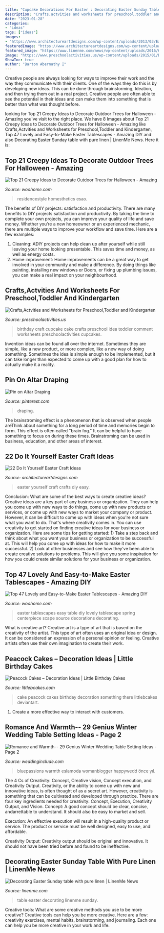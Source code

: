 ```yaml
---
title: "Cupcake Decorations For Easter : Decorating Easter Sunday Table With Pure Linen"
description: "Crafts,actvities and worksheets for preschool,toddler and kindergarten"
date: "2023-01-28"
categories:
- "ideas"
tags: ["ideas"]
images:
- "https://www.architectureartdesigns.com/wp-content/uploads/2013/03/Easy-Easter-DIY-Crafts-Egg-carton-wreath.jpg"
featuredImage: "https://www.architectureartdesigns.com/wp-content/uploads/2013/03/Easy-Easter-DIY-Crafts-Egg-carton-wreath.jpg"
featured_image: "https://www.linenme.com/news/wp-content/uploads/2016/07/em.elledecoration.se_.jpg"
image: "https://www.preschoolactivities.us/wp-content/uploads/2015/01/Birthday-Cupcake-Craft.jpg"
ShowToc: true
author: "Barton Abernathy I"
---
```



Creative people are always looking for ways to improve their work and the way they communicate with their clients. One of the ways they do this is by developing new ideas. This can be done through brainstorming, Ideation, and then trying them out in a real project. Creative people are often able to see the potential in their ideas and can make them into something that is better than what was thought before.

	

		
looking for Top 21 Creepy Ideas to Decorate Outdoor Trees for Halloween - Amazing you've visit to the right place. We have 8 Images about Top 21 Creepy Ideas to Decorate Outdoor Trees for Halloween - Amazing like Crafts,Actvities and Worksheets for Preschool,Toddler and Kindergarten, Top 47 Lovely and Easy-to-Make Easter Tablescapes - Amazing DIY and also Decorating Easter Sunday table with pure linen | LinenMe News. Here it is:
		
    
## Top 21 Creepy Ideas To Decorate Outdoor Trees For Halloween - Amazing

<img loading=lazy src="https://www.woohome.com/wp-content/uploads/2016/09/decorate-outdoor-tree-for-halloween-5.jpg" onerror="this.onerror=null;this.src='https://tse4.mm.bing.net/th?id=OIP.HJb7s8j8qCUU-3UAEpYCxwHaJ4&amp;pid=15.1';" alt="Top 21 Creepy Ideas to Decorate Outdoor Trees for Halloween - Amazing">

_Source: woohome.com_

>residencestyle homesthetics esao. 

	

The benefits of DIY projects: satisfaction and productivity.
There are many benefits to DIY projects satisfaction and productivity. By taking the time to complete your own projects, you can improve your quality of life and save money. Whether you’re a new homeowner or an experienced mechanic, there are multiple ways to improve your workflow and save time. Here are a few examples: 
1. Cleaning: ADIY projects can help clean up after yourself while still leaving your home looking presentable. This saves time and money, as well as energy costs. 
2. Home improvement: Home improvements can be a great way to get involved in your community and make a difference. By doing things like painting, installing new windows or Doors, or fixing up plumbing issues, you can make a real impact on your neighbourhood. 

    
## Crafts,Actvities And Worksheets For Preschool,Toddler And Kindergarten

<img loading=lazy src="https://www.preschoolactivities.us/wp-content/uploads/2015/01/Birthday-Cupcake-Craft.jpg" onerror="this.onerror=null;this.src='https://tse2.mm.bing.net/th?id=OIP.zDr7-TpYAeTWpPxugwXP3wAAAA&amp;pid=15.1';" alt="Crafts,Actvities and Worksheets for Preschool,Toddler and Kindergarten">

_Source: preschoolactivities.us_

>birthday craft cupcake cake crafts preschool idea toddler comment worksheets preschoolactivities cupcakes. 

	

Invention ideas can be found all over the internet. Sometimes they are simple, like a new product, or more complex, like a new way of doing something. Sometimes the idea is simple enough to be implemented, but it can take longer than expected to come up with a good plan for how to actually make it a reality.

    
## Pin On Altar Draping

<img loading=lazy src="https://i.pinimg.com/736x/f6/71/1d/f6711d445f5b374e594d2bc1be7f409b.jpg" onerror="this.onerror=null;this.src='https://tse1.mm.bing.net/th?id=OIP.M3mxQ9CYoCZdMBx3MulfnwHaJ3&amp;pid=15.1';" alt="Pin on Altar Draping">

_Source: pinterest.com_

>draping. 

	

The brainstroming effect is a phenomenon that is observed when people areThink about something for a long period of time and memories begin to form. This effect is often called "brain fog." It can be helpful to have something to focus on during these times. Brainstroming can be used in business, education, and other areas of interest.

    
## 22 Do It Yourself Easter Craft Ideas

<img loading=lazy src="https://www.architectureartdesigns.com/wp-content/uploads/2013/03/Easy-Easter-DIY-Crafts-Egg-carton-wreath.jpg" onerror="this.onerror=null;this.src='https://tse1.mm.bing.net/th?id=OIP.Ry4jblMnel_Ca92pfIK8QwHaRx&amp;pid=15.1';" alt="22 Do It Yourself Easter Craft Ideas">

_Source: architectureartdesigns.com_

>easter yourself craft crafts diy easy. 

	

Conclusion: What are some of the best ways to create creative ideas?
Creative ideas are a key part of any business or organization. They can help you come up with new ways to do things, come up with new products or services, or come up with new ways to market your company or product. However, it can be difficult to come up with ideas when you're not sure what you want to do. That's where creativity comes in. You can use creativity to get started on finding creative ideas for your business or organization. Here are some tips for getting started: 1) Take a step back and think about what you want your business or organization to be successful at. This will help you come up with ideas for how to make it more successful. 2) Look at other businesses and see how they've been able to create creative solutions to problems. This will give you some inspiration for how you could create similar solutions for your business or organization.

    
## Top 47 Lovely And Easy-to-Make Easter Tablescapes - Amazing DIY

<img loading=lazy src="http://www.woohome.com/wp-content/uploads/2016/02/tablescapes-for-easter-09.jpg" onerror="this.onerror=null;this.src='https://tse2.mm.bing.net/th?id=OIP.UD3yFmKND7j-Pc8wAVdu6AHaK3&amp;pid=15.1';" alt="Top 47 Lovely and Easy-to-Make Easter Tablescapes - Amazing DIY">

_Source: woohome.com_

>easter tablescapes easy table diy lovely tablescape spring centerpiece scape source decorations decorating. 

	

What is creative art?
Creative art is a type of art that is based on the creativity of the artist. This type of art often uses an original idea or design. It can be considered an expression of a personal opinion or feeling. Creative artists often use their own imagination to create their work.

    
## Peacock Cakes – Decoration Ideas | Little Birthday Cakes

<img loading=lazy src="http://www.littlebcakes.com/wp-content/uploads/2014/02/Peacock-Wedding-Cake.jpg" onerror="this.onerror=null;this.src='https://tse2.mm.bing.net/th?id=OIP.aCmNiS_BISVzZcOxCU_8UAHaJ4&amp;pid=15.1';" alt="Peacock Cakes – Decoration Ideas | Little Birthday Cakes">

_Source: littlebcakes.com_

>cake peacock cakes birthday decoration something there littlebcakes deviantart. 

	

1. Create a more effective way to interact with customers.

    
## Romance And Warmth-- 29 Genius Winter Wedding Table Setting Ideas - Page 2

<img loading=lazy src="https://www.weddinginclude.com/wp-content/uploads/2017/09/midwest-winter-wedding-decoration--600x900.jpg" onerror="this.onerror=null;this.src='https://tse2.mm.bing.net/th?id=OIP.HzcS0wDTX9Zpi0DV7nKCPQHaLH&amp;pid=15.1';" alt="Romance and Warmth-- 29 Genius Winter Wedding Table Setting Ideas - Page 2">

_Source: weddinginclude.com_

>bluepassions warmth eslamoda womanblogger happywedd önce yıl. 

	

The 4 Cs of Creativity: Concept, Creative vision, Concept execution, and Creativity Output.
Creativity, or the ability to come up with new and innovative ideas, is often thought of as a secret art. However, creativity is something that can be cultivated and developed through practice. There are four key ingredients needed for creativity: Concept, Execution, Creativity Output, and Vision.
Concept: A good concept should be clear, concise, andarrettable to understand. It should also be easy to market and sell.

Execution: An effective execution will result in a high-quality product or service. The product or service must be well designed, easy to use, and affordable.

Creativity Output: Creativity output should be original and innovative. It should not have been tried before and found to be ineffective.

    
## Decorating Easter Sunday Table With Pure Linen | LinenMe News

<img loading=lazy src="https://www.linenme.com/news/wp-content/uploads/2016/07/em.elledecoration.se_.jpg" onerror="this.onerror=null;this.src='https://tse3.mm.bing.net/th?id=OIP.-bZYXNliNzgHbP5KjhtAKAHaLH&amp;pid=15.1';" alt="Decorating Easter Sunday table with pure linen | LinenMe News">

_Source: linenme.com_

>table easter decorating linenme sunday. 

	

Creative tools: What are some creative methods you use to be more creative?
Creative tools can help you be more creative. Here are a few: creativity exercises, mental habits, brainstorming, and journaling. Each one can help you be more creative in your work and life.


